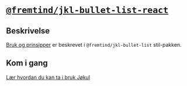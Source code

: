 # [`@fremtind/jkl-bullet-list-react`](https://fremtind.github.io/jokul/components/bulletlist/)

## Beskrivelse

[Bruk og prinsipper](https://fremtind.github.io/jokul/components/bulletlist/) er beskrevet i `@fremtind/jkl-bullet-list` stil-pakken.

## Kom i gang

[Lær hvordan du kan ta i bruk Jøkul](https://fremtind.github.io/jokul/developer/getting-started/)
